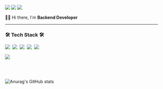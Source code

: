 <p>
  <a href="https://gamzagamza.github.io"><img src="https://img.shields.io/badge/Blog-FF8800?style=flat&logo=Blogger&logoColor=white"/></a>
  <a href="https://faint-minibus-1ac.notion.site/2f30a6ffbbea49a1873c0defdd966335"><img src="https://img.shields.io/badge/Portfolio-000000?style=flat&logo=Notion&logoColor=white"/></a>
  <a href="mailto:wonjunyun8899@gmail.com"><img src="https://img.shields.io/badge/wonjunyun8899@gmail.com-D14836?style=flat&logo=Gmail&logoColor=white"/></a>
</p>
<p>👨‍💻 Hi there, I'm <b>Backend Developer</b></p>

----

<h3>🛠 Tech Stack 🛠</h3>
<p>
  <img src="https://img.shields.io/badge/Java-D358F7?style=flat&logo=Java&logoColor=white"/>&nbsp 
  <img src="https://img.shields.io/badge/SpringBoot-6DB33F?style=flat&logo=Spring&logoColor=white"/>&nbsp 
  <img src="https://img.shields.io/badge/Mysql-0431B4?style=flat&logo=MySql&logoColor=white"/>&nbsp
  <img src="https://img.shields.io/badge/Redis-DC382D?style=flat&logo=Redis&logoColor=white"/>&nbsp
  <img src="https://img.shields.io/badge/Docker-00BFFF?style=flat&logo=Docker&logoColor=white"/>&nbsp
</p>
<p>
  <img src="https://img.shields.io/badge/Google Cloud Platform-4285F4?style=flat&logo=GoogleCloud&logoColor=white"/>&nbsp
</p><br/><br/>

![Anurag's GitHub stats](https://github-readme-stats.vercel.app/api?username=gamzagamza&show_icons=true)
